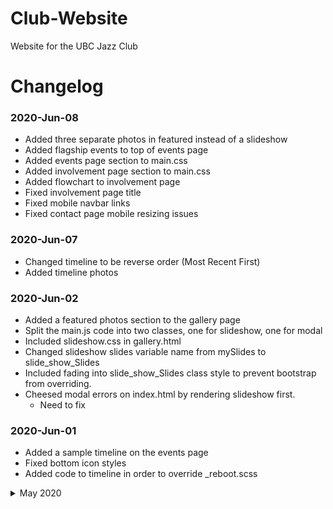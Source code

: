 # Club-Website
Website for the UBC Jazz Club

# Changelog
### 2020-Jun-08
- Added three separate photos in featured instead of a slideshow
- Added flagship events to top of events page
- Added events page section to main.css
- Added involvement page section to main.css
- Added flowchart to involvement page
- Fixed involvement page title
- Fixed mobile navbar links
- Fixed contact page mobile resizing issues
### 2020-Jun-07
- Changed timeline to be reverse order (Most Recent First)
- Added timeline photos
### 2020-Jun-02
- Added a featured photos section to the gallery page
- Split the main.js code into two classes, one for slideshow, one for modal
- Included slideshow.css in gallery.html
- Changed slideshow slides variable name from mySlides to slide_show_Slides
- Included fading into slide_show_Slides class style to prevent bootstrap from overriding.
- Cheesed modal errors on index.html by rendering slideshow first.
    * Need to fix
### 2020-Jun-01
- Added a sample timeline on the events page
- Fixed bottom icon styles
- Added code to timeline in order to override _reboot.scss

<details>
    <summary>May 2020</summary>

    ### 2020-May-31
    - Added Dylan to exec section
    ### 2020-May-29
    - Updated Exec Descriptions and removed flip cards
    ### 2020-May-28
    - Added favicon to all pages
    - Changed "FAQ" page to "GET INVOLVED"
    - Changed "JAM SESSION" page to "EVENTS"
    ### 2020-May-25
    - Added exec photos
    - Added placeholder descriptions
    - Added flipcards with description on the back
    - Made the images responsive according to screen width
    ### 2020-May-23
    - Added bootstrap to gallery page
    - Added css to overwrite bootstrap link colour
    - Created thumbnails for albums and formatted
    - Moved index slideshow css into separate file (slideshow.css)
    - Moved lightbox slides css into separate file (lightbox.css)
    - Made hard-coded idea version of lightbox, still need to change to dynamic
    - ToDo:
        * Dynamic detection of album selected
        * Dynamic photo selection
    ### 2020-May-19
    - Set up "direct" contact on the contact page
    - Added execs section to about page
    - Included bootstrap in about and contact pages
    - Changed up css to fit with bootstrap
    - Added sendMail function in js file
    - ToDo: 
        * Incorporate firebase automated messaging
        * Select images for gallery
    ### 2020-May-12
    - Updated information on About Section
    - Updated footer facebook and instagram links
    - Removed index placeholder text
    - Formatted and updated contact page
    - Removed navbar about page icon
    - Added link to gallery page on index photo gallery [might remove gallery]
    - Added index gallery to gallery page as a starting point
</details>
